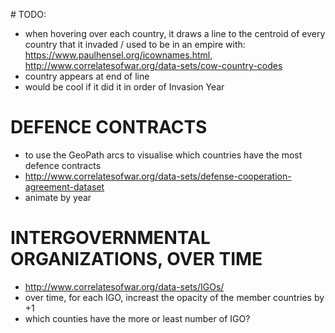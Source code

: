 # TODO:
- when hovering over each country, it draws a line to the centroid of every country that it invaded / used to be in an empire with: https://www.paulhensel.org/icownames.html, http://www.correlatesofwar.org/data-sets/cow-country-codes
- country appears at end of line
- would be cool if it did it in order of Invasion Year

# DEFENCE CONTRACTS
- to use the GeoPath arcs to visualise which countries have the most defence contracts
- http://www.correlatesofwar.org/data-sets/defense-cooperation-agreement-dataset
- animate by year

# INTERGOVERNMENTAL ORGANIZATIONS, OVER TIME
- http://www.correlatesofwar.org/data-sets/IGOs/
- over time, for each IGO, increast the opacity of the member countries by +1
- which counties have the more or least number of IGO?